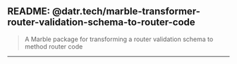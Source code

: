 ## README: @datr.tech/marble-transformer-router-validation-schema-to-router-code

> A Marble package for transforming a router validation schema to method router code

---
